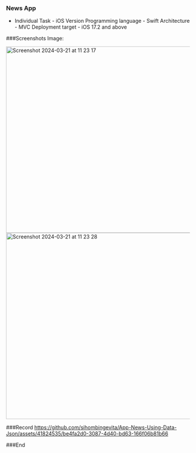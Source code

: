 ### News App
- Individual Task - iOS Version Programming language - Swift Architecture - MVC Deployment target - iOS 17.2 and above

###Screenshots
Image:

<img width="510" alt="Screenshot 2024-03-21 at 11 23 17" src="https://github.com/sihombingevita/App-News-Using-Data-Json/assets/41824535/0702e29b-49de-4c7c-b79c-289c3c42cff7">
<img width="510" alt="Screenshot 2024-03-21 at 11 23 28" src="https://github.com/sihombingevita/App-News-Using-Data-Json/assets/41824535/4d008bc4-a2fa-46a7-9095-7ffcfab54fc8">

###Record
https://github.com/sihombingevita/App-News-Using-Data-Json/assets/41824535/be4fa2d0-3087-4d40-bd63-166f06b81b66


###End
